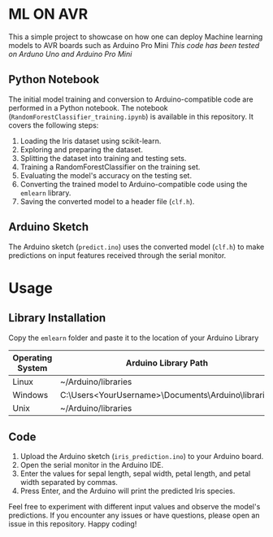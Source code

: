 # ML ON AVR
This a simple project to showcase on how one can deploy Machine learning models to AVR boards such as Arduino Pro Mini
*This code has been tested on Arduno Uno and Arduino Pro Mini*
## Python Notebook

The initial model training and conversion to Arduino-compatible code are performed in a Python notebook. The notebook (`RandomForestClassifier_training.ipynb`) is available in this repository. It covers the following steps:

1. Loading the Iris dataset using scikit-learn.
2. Exploring and preparing the dataset.
3. Splitting the dataset into training and testing sets.
4. Training a RandomForestClassifier on the training set.
5. Evaluating the model's accuracy on the testing set.
6. Converting the trained model to Arduino-compatible code using the `emlearn` library.
7. Saving the converted model to a header file (`clf.h`).

## Arduino Sketch

The Arduino sketch (`predict.ino`) uses the converted model (`clf.h`) to make predictions on input features received through the serial monitor. 
# Usage

## Library Installation
Copy the `emlearn` folder and paste it to the location of your Arduino Library

| Operating System | Arduino Library Path                       |
| ---------------- | ------------------------------------------ |
| Linux            | ~/Arduino/libraries                        |
| Windows          | C:\Users\<YourUsername>\Documents\Arduino\libraries |
| Unix             | ~/Arduino/libraries                        |

## Code
1. Upload the Arduino sketch (`iris_prediction.ino`) to your Arduino board.
2. Open the serial monitor in the Arduino IDE.
3. Enter the values for sepal length, sepal width, petal length, and petal width separated by commas.
4. Press Enter, and the Arduino will print the predicted Iris species.

Feel free to experiment with different input values and observe the model's predictions. If you encounter any issues or have questions, please open an issue in this repository. Happy coding!
